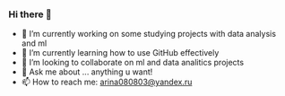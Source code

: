 ### Hi there 👋

- 🔭 I’m currently working on some studying projects with data analysis and ml 
- 🌱 I’m currently learning how to use GitHub effectively
- 👯 I’m looking to collaborate on ml and data analitics projects
- 💬 Ask me about ... anything u want!
- 📫 How to reach me: arina080803@yandex.ru


